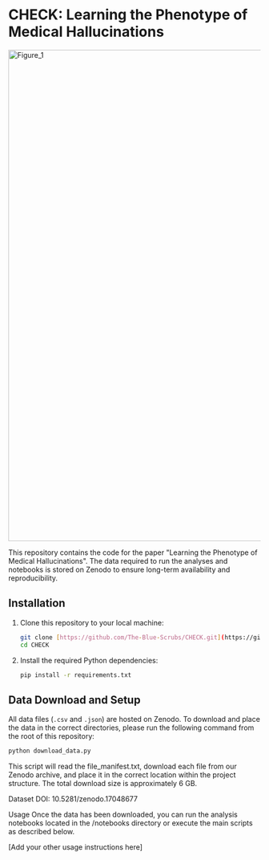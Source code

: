 # CHECK: Learning the Phenotype of Medical Hallucinations

<img width="1461" height="979" alt="Figure_1" src="https://github.com/user-attachments/assets/5a79f882-dd1a-4929-9a63-edea9ebc9998" />

This repository contains the code for the paper "Learning the Phenotype of Medical Hallucinations". The data required to run the analyses and notebooks is stored on Zenodo to ensure long-term availability and reproducibility.

## Installation

1.  Clone this repository to your local machine:
    ```bash
    git clone [https://github.com/The-Blue-Scrubs/CHECK.git](https://github.com/The-Blue-Scrubs/CHECK.git)
    cd CHECK
    ```

2.  Install the required Python dependencies:
    ```bash
    pip install -r requirements.txt
    ```

## Data Download and Setup

All data files (`.csv` and `.json`) are hosted on Zenodo. To download and place the data in the correct directories, please run the following command from the root of this repository:

```bash
python download_data.py
```

This script will read the file_manifest.txt, download each file from our Zenodo archive, and place it in the correct location within the project structure. The total download size is approximately 6 GB.

Dataset DOI: 10.5281/zenodo.17048677

Usage
Once the data has been downloaded, you can run the analysis notebooks located in the /notebooks directory or execute the main scripts as described below.

[Add your other usage instructions here]

